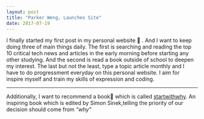 ```yaml
---
layout: post
title: "Parker Weng, Launches Site"
date: 2017-07-19
---
```


I finally started my first post in my personal website :raised_hands: . And I want to keep doing three of main things daily. 
The first is searching and reading the top 10 critical tech news and articles in the early morning before starting any other studying.
And the second is read a book outside of school to deepen my interest.
The last but not the least, type a topic article monthly and I have to do progressment everyday on this personal website. I aim for inspire myself and train my skills of expression and coding.

--------------------------------------------------------------------------------------------------------------------------------------
Additionally, I want to recommend a book:orange_book: which is called [startwithwhy](https://startwithwhy.com/).  An inspiring book which is edited by Simon Sinek,telling the priority of our decision should come from *"why"*
